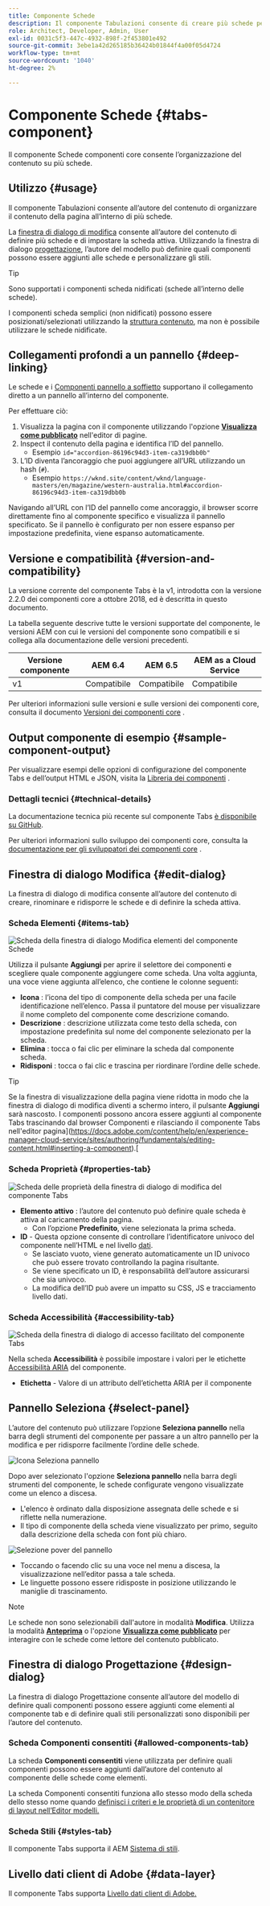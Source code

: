 ```yaml
---
title: Componente Schede
description: Il componente Tabulazioni consente di creare più schede per disporre il contenuto di una pagina.
role: Architect, Developer, Admin, User
exl-id: 0031c5f3-447c-4932-898f-2f453801e492
source-git-commit: 3ebe1a42d265185b36424b01844f4a00f05d4724
workflow-type: tm+mt
source-wordcount: '1040'
ht-degree: 2%

---
```


# Componente Schede {#tabs-component}

Il componente Schede componenti core consente l’organizzazione del contenuto su più schede.

## Utilizzo {#usage}

Il componente Tabulazioni consente all’autore del contenuto di organizzare il contenuto della pagina all’interno di più schede.

La [finestra di dialogo di modifica](#edit-dialog) consente all’autore del contenuto di definire più schede e di impostare la scheda attiva. Utilizzando la finestra di dialogo [progettazione](#design-dialog), l’autore del modello può definire quali componenti possono essere aggiunti alle schede e personalizzare gli stili.

>[!TIP]
>
>Sono supportati i componenti scheda nidificati (schede all’interno delle schede).
>
>I componenti scheda semplici (non nidificati) possono essere posizionati/selezionati utilizzando la [struttura contenuto](https://docs.adobe.com/content/help/en/experience-manager-cloud-service/sites/authoring/fundamentals/environment-tools.html#content-tree), ma non è possibile utilizzare le schede nidificate.

## Collegamenti profondi a un pannello {#deep-linking}

Le schede e i [Componenti pannello a soffietto](accordion.md) supportano il collegamento diretto a un pannello all’interno del componente.

Per effettuare ciò:

1. Visualizza la pagina con il componente utilizzando l&#39;opzione **[Visualizza come pubblicato](https://docs.adobe.com/content/help/en/experience-manager-cloud-service/sites/authoring/fundamentals/editing-content.html#view-as-published)** nell&#39;editor di pagine.
1. Inspect il contenuto della pagina e identifica l’ID del pannello.
   * Esempio `id="accordion-86196c94d3-item-ca319dbb0b"`
1. L’ID diventa l’ancoraggio che puoi aggiungere all’URL utilizzando un hash (`#`).
   * Esempio `https://wknd.site/content/wknd/language-masters/en/magazine/western-australia.html#accordion-86196c94d3-item-ca319dbb0b`

Navigando all’URL con l’ID del pannello come ancoraggio, il browser scorre direttamente fino al componente specifico e visualizza il pannello specificato. Se il pannello è configurato per non essere espanso per impostazione predefinita, viene espanso automaticamente.

## Versione e compatibilità {#version-and-compatibility}

La versione corrente del componente Tabs è la v1, introdotta con la versione 2.2.0 dei componenti core a ottobre 2018, ed è descritta in questo documento.

La tabella seguente descrive tutte le versioni supportate del componente, le versioni AEM con cui le versioni del componente sono compatibili e si collega alla documentazione delle versioni precedenti.

| Versione componente | AEM 6.4 | AEM 6.5 | AEM as a Cloud Service |
|--- |--- |--- |---|
| v1 | Compatibile | Compatibile | Compatibile |

Per ulteriori informazioni sulle versioni e sulle versioni dei componenti core, consulta il documento [Versioni dei componenti core](/help/versions.md) .

## Output componente di esempio {#sample-component-output}

Per visualizzare esempi delle opzioni di configurazione del componente Tabs e dell’output HTML e JSON, visita la [Libreria dei componenti](https://adobe.com/go/aem_cmp_library_tabs) .

### Dettagli tecnici {#technical-details}

La documentazione tecnica più recente sul componente Tabs [è disponibile su GitHub](https://adobe.com/go/aem_cmp_tech_tabs_v1).

Per ulteriori informazioni sullo sviluppo dei componenti core, consulta la [documentazione per gli sviluppatori dei componenti core](/help/developing/overview.md) .

## Finestra di dialogo Modifica {#edit-dialog}

La finestra di dialogo di modifica consente all’autore del contenuto di creare, rinominare e ridisporre le schede e di definire la scheda attiva.

### Scheda Elementi {#items-tab}

![Scheda della finestra di dialogo Modifica elementi del componente Schede](/help/assets/tabs-edit-items.png)

Utilizza il pulsante **Aggiungi** per aprire il selettore dei componenti e scegliere quale componente aggiungere come scheda. Una volta aggiunta, una voce viene aggiunta all’elenco, che contiene le colonne seguenti:

* **Icona** : l’icona del tipo di componente della scheda per una facile identificazione nell’elenco. Passa il puntatore del mouse per visualizzare il nome completo del componente come descrizione comando.
* **Descrizione** : descrizione utilizzata come testo della scheda, con impostazione predefinita sul nome del componente selezionato per la scheda.
* **Elimina** : tocca o fai clic per eliminare la scheda dal componente scheda.
* **Ridisponi** : tocca o fai clic e trascina per riordinare l’ordine delle schede.

>[!TIP]
>
>Se la finestra di visualizzazione della pagina viene ridotta in modo che la finestra di dialogo di modifica diventi a schermo intero, il pulsante **Aggiungi** sarà nascosto. I componenti possono ancora essere aggiunti al componente Tabs trascinando dal browser Componenti e rilasciando il componente Tabs nell&#39;editor pagina](https://docs.adobe.com/content/help/en/experience-manager-cloud-service/sites/authoring/fundamentals/editing-content.html#inserting-a-component).[

### Scheda Proprietà {#properties-tab}

![Scheda delle proprietà della finestra di dialogo di modifica del componente Tabs](/help/assets/tabs-edit-properties.png)

* **Elemento attivo** : l’autore del contenuto può definire quale scheda è attiva al caricamento della pagina.
   * Con l’opzione **Predefinito**, viene selezionata la prima scheda.
* **ID**  - Questa opzione consente di controllare l’identificatore univoco del componente nell’HTML e nel livello  [dati](/help/developing/data-layer/overview.md).
   * Se lasciato vuoto, viene generato automaticamente un ID univoco che può essere trovato controllando la pagina risultante.
   * Se viene specificato un ID, è responsabilità dell’autore assicurarsi che sia univoco.
   * La modifica dell’ID può avere un impatto su CSS, JS e tracciamento livello dati.

### Scheda Accessibilità {#accessibility-tab}

![Scheda della finestra di dialogo di accesso facilitato del componente Tabs](/help/assets/tabs-edit-accessibility.png)

Nella scheda **Accessibilità** è possibile impostare i valori per le etichette [Accessibilità ARIA](https://www.w3.org/WAI/standards-guidelines/aria/) del componente.

* **Etichetta**  - Valore di un attributo dell’etichetta ARIA per il componente

## Pannello Seleziona {#select-panel}

L’autore del contenuto può utilizzare l’opzione **Seleziona pannello** nella barra degli strumenti del componente per passare a un altro pannello per la modifica e per ridisporre facilmente l’ordine delle schede.

![Icona Seleziona pannello](/help/assets/select-panel-icon.png)

Dopo aver selezionato l&#39;opzione **Seleziona pannello** nella barra degli strumenti del componente, le schede configurate vengono visualizzate come un elenco a discesa.

* L&#39;elenco è ordinato dalla disposizione assegnata delle schede e si riflette nella numerazione.
* Il tipo di componente della scheda viene visualizzato per primo, seguito dalla descrizione della scheda con font più chiaro.

![Selezione pover del pannello](/help/assets/select-panel-popover.png)

* Toccando o facendo clic su una voce nel menu a discesa, la visualizzazione nell’editor passa a tale scheda.
* Le linguette possono essere ridisposte in posizione utilizzando le maniglie di trascinamento.

>[!NOTE]
>
>Le schede non sono selezionabili dall&#39;autore in modalità **Modifica**. Utilizza la modalità **[Anteprima](https://docs.adobe.com/content/help/en/experience-manager-cloud-service/sites/authoring/fundamentals/editing-content.html#preview-mode)** o l&#39;opzione **[Visualizza come pubblicato](https://docs.adobe.com/content/help/en/experience-manager-cloud-service/sites/authoring/fundamentals/editing-content.html#view-as-published)** per interagire con le schede come lettore del contenuto pubblicato.

## Finestra di dialogo Progettazione {#design-dialog}

La finestra di dialogo Progettazione consente all’autore del modello di definire quali componenti possono essere aggiunti come elementi al componente tab e di definire quali stili personalizzati sono disponibili per l’autore del contenuto.

### Scheda Componenti consentiti {#allowed-components-tab}

La scheda **Componenti consentiti** viene utilizzata per definire quali componenti possono essere aggiunti dall’autore del contenuto al componente delle schede come elementi.

La scheda Componenti consentiti funziona allo stesso modo della scheda dello stesso nome quando [definisci i criteri e le proprietà di un contenitore di layout nell’Editor modelli.](https://docs.adobe.com/content/help/en/experience-manager-cloud-service/sites/authoring/features/templates.html)

### Scheda Stili {#styles-tab}

Il componente Tabs supporta il AEM [Sistema di stili](/help/get-started/authoring.md#component-styling).

## Livello dati client di Adobe {#data-layer}

Il componente Tabs supporta [Livello dati client di Adobe.](/help/developing/data-layer/overview.md)
